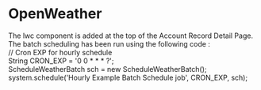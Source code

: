 # OpenWeather

The lwc component is added at the top of the Account Record Detail Page.  
The batch scheduling has been run using the following code :  
   // Cron EXP for hourly schedule  
   String CRON_EXP = '0 0 * * * ?';  
   ScheduleWeatherBatch sch = new ScheduleWeatherBatch();  
   system.schedule('Hourly Example Batch Schedule job', CRON_EXP, sch);  
  
